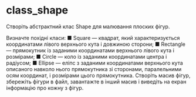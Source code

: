 # class_shape
Створіть абстрактний клас Shape для малювання плоских фігур.

Визначте похідні класи:
■ Square — квадрат, який характеризується координатами лівого верхнього кута і довжиною сторони;
■ Rectangle — прямокутник із заданими координатами верхнього лівого кута і розмірами;
■ Circle — коло із заданими координатами центра і радіусом;
■ Ellipse — еліпс з заданими координатами верхнього кута описаного навколо нього прямокутника зі сторонами, паралельними осям координат, і розмірами цього прямокутника.
Створіть масив фігур, збережіть фігури в файл, завантажте в інший масив і виведіть на екран інформацію про кожну з фігур.
